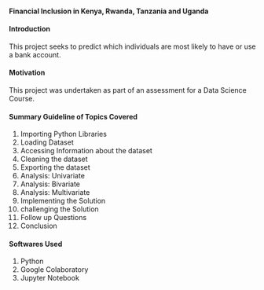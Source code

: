 #### Financial Inclusion in Kenya, Rwanda, Tanzania and Uganda
#### Introduction 

This project seeks to predict which individuals are most likely to have or use a bank account.

#### Motivation
This project was undertaken as part of an assessment for a Data Science Course.

#### Summary Guideline of Topics Covered
1. Importing Python Libraries
2. Loading Dataset
3. Accessing Information about the dataset
4. Cleaning the dataset
5. Exporting the dataset
6. Analysis: Univariate
7. Analysis: Bivariate
8. Analysis: Multivariate
9. Implementing the Solution
10. challenging the Solution
11. Follow up Questions
12. Conclusion

#### Softwares Used
1. Python
2. Google Colaboratory
3. Jupyter Notebook
